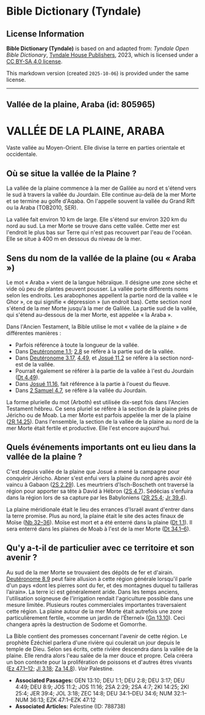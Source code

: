 # Bible Dictionary (Tyndale)

## License Information

**Bible Dictionary (Tyndale)** is based on and adapted from: _Tyndale Open Bible Dictionary_, [Tyndale House Publishers](https://tyndaleopenresources.com/), 2023, which is licensed under a [CC BY-SA 4.0 license](https://creativecommons.org/licenses/by-sa/4.0/legalcode.en).

This markdown version (created `2025-10-06`) is provided under the same license.



--------------------------------

## Vallée de la plaine, Araba (id: 805965)

VALLÉE DE LA PLAINE, ARABA
==========================

Vaste vallée au Moyen\-Orient. Elle divise la terre en parties orientale et occidentale.

Où se situe la vallée de la Plaine ?
------------------------------------

La vallée de la plaine commence à la mer de Galilée au nord et s'étend vers le sud à travers la vallée du Jourdain. Elle continue au\-delà de la mer Morte et se termine au golfe d'Aqaba. On l'appelle souvent la vallée du Grand Rift ou la Araba (TOB2010, SER).

La vallée fait environ 10 km de large. Elle s'étend sur environ 320 km du nord au sud. La mer Morte se trouve dans cette vallée. Cette mer est l'endroit le plus bas sur Terre qui n'est pas recouvert par l'eau de l'océan. Elle se situe à 400 m en dessous du niveau de la mer.

Sens du nom de la vallée de la plaine (ou « Araba »)
----------------------------------------------------

Le mot « Araba » vient de la langue hébraïque. Il désigne une zone sèche et vide où peu de plantes peuvent pousser. La vallée porte différents noms selon les endroits. Les arabophones appellent la partie nord de la vallée « le Ghor », ce qui signifie « dépression » (un endroit bas). Cette section nord s'étend de la mer Morte jusqu'à la mer de Galilée. La partie sud de la vallée, qui s'étend au\-dessous de la mer Morte, est appelée « la Araba ».

Dans l'Ancien Testament, la Bible utilise le mot « vallée de la plaine » de différentes manières :

* Parfois référence à toute la longueur de la vallée.
* Dans [Deutéronome 1\.1](https://ref.ly/Deut1:1); [2\.8](https://ref.ly/Deut2:8) se réfère à la partie sud de la vallée.
* Dans [Deutéronome 3\.17](https://ref.ly/Deut3:17), [4\.49](https://ref.ly/Deut4:49), et [Josué 11\.2](https://ref.ly/Josh11:2) se réfère à la section nord\-est de la vallée.
* Pourrait également se référer à la partie de la vallée à l'est du Jourdain ([Dt 4\.49](https://ref.ly/Deut4:49)).
* Dans [Josué 11\.16](https://ref.ly/Josh11:16), fait référence à la partie à l'ouest du fleuve.
* Dans [2 Samuel 4\.7](https://ref.ly/2Sam4:7), se réfère à la vallée du Jourdain.

La forme plurielle du mot (Arboth) est utilisée dix\-sept fois dans l'Ancien Testament hébreu. Ce sens pluriel se réfère à la section de la plaine près de Jéricho ou de Moab. La mer Morte est parfois appelée la mer de la plaine ([2R 14\.25](https://ref.ly/2Kgs14:25)). Dans l'ensemble, la section de la vallée de la plaine au nord de la mer Morte était fertile et productive. Elle l'est encore aujourd'hui.

Quels événements importants ont eu lieu dans la vallée de la plaine ?
---------------------------------------------------------------------

C'est depuis vallée de la plaine que Josué a mené la campagne pour conquérir Jéricho. Abner s'est enfui vers la plaine du nord après avoir été vaincu à Gabaon ([2S 2\.29](https://ref.ly/2Sam2:29)). Les meurtriers d'Isch\-Boscheth ont traversé la région pour apporter sa tête à David à Hébron ([2S 4\.7](https://ref.ly/2Sam4:7)). Sédécias s'enfuira dans la région lors de sa capture par les Babyloniens ([2R 25\.4](https://ref.ly/2Kgs25:4); [Jr 39\.4](https://ref.ly/Jer39:4)).

La plaine méridionale était le lieu des errances d'Israël avant d'entrer dans la terre promise. Plus au nord, la plaine était le site des actes finaux de Moïse ([Nb 32–36](https://ref.ly/Num32:1-Num36:13)). Moïse est mort et a été enterré dans la plaine ([Dt 1\.1](https://ref.ly/Deut1:1)). Il sera enterré dans les plaines de Moab à l'est de la mer Morte ([Dt 34\.1–6](https://ref.ly/Deut34:1-Deut34:6)).

Qu'y a\-t\-il de particulier avec ce territoire et son avenir ?
---------------------------------------------------------------

Au sud de la mer Morte se trouvaient des dépôts de fer et d'airain. [Deutéronome 8\.9](https://ref.ly/Deut8:9) peut faire allusion à cette région générale lorsqu'il parle d'un pays «dont les pierres sont du fer, et des montagnes duquel tu tailleras l’airain». La terre ici est généralement aride. Dans les temps anciens, l'utilisation soigneuse de l'irrigation rendait l'agriculture possible dans une mesure limitée. Plusieurs routes commerciales importantes traversaient cette région. La plaine autour de la mer Morte était autrefois une zone particulièrement fertile, «comme un jardin de l’Éternel» ([Gn 13\.10](https://ref.ly/Gen13:10)). Ceci changera après la destruction de Sodome et Gomorrhe.

La Bible contient des promesses concernant l'avenir de cette région. Le prophète Ézéchiel parlera d'une rivière qui coulerait un jour depuis le temple de Dieu. Selon ses écrits, cette rivière descendra dans la vallée de la plaine. Elle rendra alors l'eau salée de la mer douce et propre. Cela créera un bon contexte pour la prolifération de poissons et d'autres êtres vivants ([Ez 47\.1–12](https://ref.ly/Ezek47:1-Ezek47:12); [Jl 3\.18](https://ref.ly/Joel3:18); [Za 14\.8](https://ref.ly/Zech14:8)). *Voir* Palestine.

* **Associated Passages:** GEN 13:10; DEU 1:1; DEU 2:8; DEU 3:17; DEU 4:49; DEU 8:9; JOS 11:2; JOS 11:16; 2SA 2:29; 2SA 4:7; 2KI 14:25; 2KI 25:4; JER 39:4; JOL 3:18; ZEC 14:8; DEU 34:1–DEU 34:6; NUM 32:1–NUM 36:13; EZK 47:1–EZK 47:12
* **Associated Articles:** Palestine (ID: 788738)

